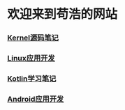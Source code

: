 # 欢迎来到苟浩的网站

### [Kernel源码笔记](kernel/index.md)  
### [Linux应用开发](linux/index.md)  
### [Kotlin学习笔记](kotlin/index.md)  
### [Android应用开发](android/index.md)  